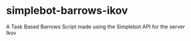# simplebot-barrows-ikov
A Task Based Barrows Script made using the Simplebot API for the server Ikov

